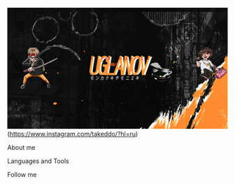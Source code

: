 ![Header](https://github.com/takeddo/takeddo/blob/main/assets/header.png)(https://www.instagram.com/takeddo/?hl=ru)

About me

Languages and Tools

Follow me